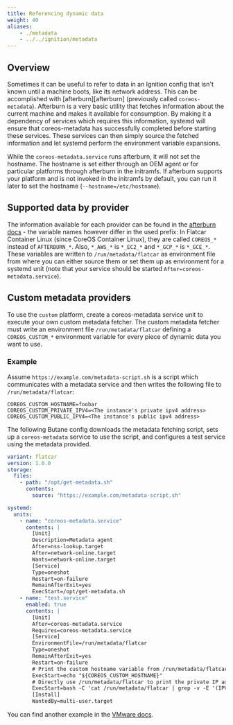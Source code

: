```yaml
---
title: Referencing dynamic data
weight: 40
aliases:
    - ./metadata
    - ../../ignition/metadata
---
```


## Overview

Sometimes it can be useful to refer to data in an Ignition config that isn't known until a machine boots, like its network address. This can be accomplished with [afterburn][afterburn] (previously called `coreos-metadata`). Afterburn is a very basic utility that fetches information about the current machine and makes it available for consumption. By making it a dependency of services which requires this information, systemd will ensure that coreos-metadata has successfully completed before starting these services. These services can then simply source the fetched information and let systemd perform the environment variable expansions.

While the `coreos-metadata.service` runs afterburn, it will not set the hostname. The hostname is set either through an OEM agent or for particular platforms through afterburn in the initramfs. If afterburn supports your platform and is not invoked in the initramfs by default, you can run it later to set the hostname (`--hostname=/etc/hostname`).

## Supported data by provider

The information available for each provider can be found in the [afterburn docs][afterburndocs] - the variable names however differ in the used prefix: In Flatcar Container Linux (since CoreOS Container Linux), they are called `COREOS_*` instead of `AFTERBURN_*`. Also, `*_AWS_*` is `*_EC2_*` and `*_GCP_*` is `*_GCE_*`.
These variables are written to `/run/metadata/flatcar` as environment file from where you can either source them or set them up as environment for a systemd unit (note that your service should be started `After=coreos-metadata.service`).

## Custom metadata providers

To use the `custom` platform, create a coreos-metadata service unit to execute your own custom metadata fetcher. The custom metadata fetcher must write an environment file `/run/metadata/flatcar` defining a `COREOS_CUSTOM_*` environment variable for every piece of dynamic data you want to use.

### Example

Assume `https://example.com/metadata-script.sh` is a script which communicates with a metadata service and then writes the following file to `/run/metadata/flatcar`:

```
COREOS_CUSTOM_HOSTNAME=foobar
COREOS_CUSTOM_PRIVATE_IPV4=<The instance's private ipv4 address>
COREOS_CUSTOM_PUBLIC_IPV4=<The instance's public ipv4 address>
```

The following Butane config downloads the metadata fetching script, sets up a `coreos-metadata` service to use the script, and configures a test service using the metadata provided.

```yaml
variant: flatcar
version: 1.0.0
storage:
  files:
    - path: "/opt/get-metadata.sh"
      contents:
        source: "https://example.com/metadata-script.sh"

systemd:
  units:
    - name: "coreos-metadata.service"
      contents: |
        [Unit]
        Description=Metadata agent
        After=nss-lookup.target
        After=network-online.target
        Wants=network-online.target
        [Service]
        Type=oneshot
        Restart=on-failure
        RemainAfterExit=yes
        ExecStart=/opt/get-metadata.sh
    - name: "test.service"
      enabled: true
      contents: |
        [Unit]
        After=coreos-metadata.service
        Requires=coreos-metadata.service
        [Service]
        EnvironmentFile=/run/metadata/flatcar
        Type=oneshot
        RemainAfterExit=yes
        Restart=on-failure
        # Print the custom hostname variable from /run/metadata/flatcar
        ExecStart=echo "${COREOS_CUSTOM_HOSTNAME}"
        # Directly use /run/metadata/flatcar to print the private IP address out (with multiple patterns to work with any provider not only custom)
        ExecStart=bash -C 'cat /run/metadata/flatcar | grep -v -E '(IPV6|GATEWAY)' | grep IP | grep -E '(PRIVATE|LOCAL|DYNAMIC)' | cut -d = -f 2'
        [Install]
        WantedBy=multi-user.target
```

You can find another example in the [VMware docs](../../installing/cloud/vmware.md).


[afterburndocs]: https://github.com/coreos/afterburn/blob/main/docs/usage/attributes.md#metadata-attributes
